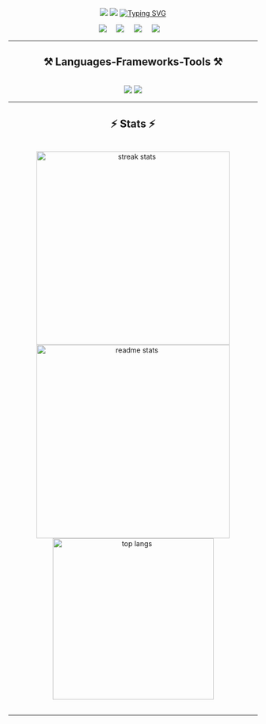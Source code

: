 <p align="center">
    <a href="https://git.io/typing-svg"><img src="https://readme-typing-svg.demolab.com?font=Fira+Code&weight=500&size=22&pause=1000&center=true&vCenter=true&repeat=false&random=false&width=435&lines=Hello+there+!+%F0%9F%91%8B%F0%9F%8F%BD"></a>
    <a href="https://git.io/typing-svg"><img src="https://readme-typing-svg.demolab.com?font=Fira+Code&weight=500&size=22&pause=1000&center=true&vCenter=true&repeat=false&random=false&width=435&lines=I'm+Morel+KOUHOSSOUNON."></a>  
    <a href="https://git.io/typing-svg"><img src="https://readme-typing-svg.demolab.com?font=Fira+Code&weight=500&size=22&pause=1000&center=true&vCenter=true&random=false&width=435&lines=+Data+Engeneering+Student+%F0%9F%91%A8%E2%80%8D%F0%9F%92%BB;AI+Enthusiast+%F0%9F%A4%96;Beninese%2C+Actually+in+Morroco+%E2%9D%A4" alt="Typing SVG" /></a>
</p>


<p align='center'>
  <a href="mailto:kouhossounon.vianney@gmail.com"><img src="https://img.shields.io/badge/gmail-%23D14836.svg?&style=for-the-badge&logo=gmail&logoColor=white" /></a>&nbsp;&nbsp;&nbsp;&nbsp;
    <a href="https://www.linkedin.com/in/morel-kouhossounon-b68809218"><img src="https://img.shields.io/badge/linkedin-%230077B5.svg?&style=for-the-badge&logo=linkedin&logoColor=white" /></a>&nbsp;&nbsp;&nbsp;&nbsp;
    <a href="https://www.facebook.com/morel.kouhossounon.9"><img src="https://img.shields.io/badge/Facebook-1877F2?style=for-the-badge&logo=facebook&logoColor=white" /></a>&nbsp;&nbsp;&nbsp;&nbsp;
    <a href="https://instagram.com/_kdvm_"><img src="https://img.shields.io/badge/Instagram-E4405F?style=for-the-badge&logo=instagram&logoColor=white" /></a>&nbsp;&nbsp;&nbsp;&nbsp;
</p>
<hr>

<h2 align="center">⚒️ Languages-Frameworks-Tools ⚒️</h2>
<br/>
<div align="center">
    <img src="https://skillicons.dev/icons?i=python,java,c,html,css,vscode,github,git,latex,php" />
    <img src="https://skillicons.dev/icons?i=mongodb,laravel,postgresql,mysql,flask,fastapi,spring,tensorflow,pytorch" /><br>
</div>

<hr/>

<h2 align="center">⚡ Stats ⚡</h2>
<br>

<div align=center>
  <img width=390 src="https://github-readme-streak-stats.herokuapp.com?user=MorelK1&theme=react" alt="streak stats"/>
  <img width=390 src="https://github-readme-stats.vercel.app/api?username=MorelK1&theme=react&show_icons=true&hide_border=false&count_private=true" alt="readme stats" />
  <br/>
  <img width=325 align="center" src="https://github-readme-stats.vercel.app/api/top-langs/?username=MorelK1&theme=react&show_icons=true&hide_border=false&layout=compact" alt="top langs" />
</div>
 <br>
<hr/>



